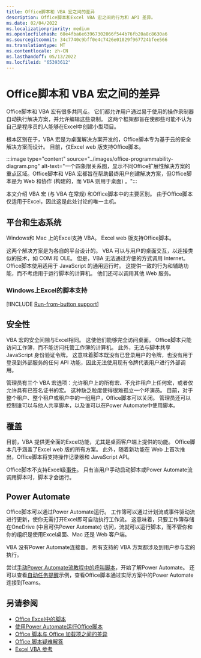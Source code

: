 ```yaml
---
title: Office脚本和 VBA 宏之间的差异
description: Office脚本和Excel VBA 宏之间的行为和 API 差异。
ms.date: 02/04/2022
ms.localizationpriority: medium
ms.openlocfilehash: 60e4fba6e63967302066f544b76fb20a8c8630a6
ms.sourcegitcommit: 34c7740c9bff0e4c7426e01029f967724bfee566
ms.translationtype: MT
ms.contentlocale: zh-CN
ms.lasthandoff: 05/13/2022
ms.locfileid: "65393612"
---
```

# <a name="differences-between-office-scripts-and-vba-macros"></a>Office脚本和 VBA 宏之间的差异

Office脚本和 VBA 宏有很多共同点。 它们都允许用户通过易于使用的操作录制器自动执行解决方案，并允许编辑这些录制。 这两个框架都旨在使那些可能不认为自己是程序员的人能够在Excel中创建小型项目。

根本区别在于，VBA 宏是为桌面解决方案开发的，Office脚本专为基于云的安全解决方案而设计。 目前，仅Excel web 版支持Office脚本。

:::image type="content" source="../images/office-programmability-diagram.png" alt-text="一个四象限关系图，显示不同Office扩展性解决方案的重点区域。Office脚本和 VBA 宏都旨在帮助最终用户创建解决方案，但Office脚本是为 Web 和协作 (构建的，而 VBA 则用于桌面) 。":::

本文介绍 VBA 宏 (与 VBA 在常规) 和Office脚本中的主要区别。 由于Office脚本仅适用于Excel，因此这是此处讨论的唯一主机。

## <a name="platform-and-ecosystem"></a>平台和生态系统

Windows和 Mac 上的Excel支持 VBA。 Excel web 版支持Office脚本。

这两个解决方案是为各自的平台设计的。 VBA 可以与用户的桌面交互，以连接类似的技术，如 COM 和 OLE。 但是，VBA 无法通过方便的方式调用 Internet。 Office脚本使用适用于 JavaScript 的通用运行时。 这提供一致的行为和辅助功能，而不考虑用于运行脚本的计算机。 他们还可以调用其他 Web 服务。

### <a name="script-support-for-excel-on-windows"></a>Windows上Excel的脚本支持

[!INCLUDE [Run-from-button support](../includes/run-from-button-desktop-support.md)]

## <a name="security"></a>安全性

VBA 宏的安全间隙与Excel相同。 这使他们能够完全访问桌面。 Office脚本只能访问工作簿，而不能访问托管工作簿的计算机。 此外，无法与脚本共享 JavaScript 身份验证令牌。 这意味着脚本既没有已登录用户的令牌，也没有用于登录到外部服务的任何 API 功能，因此无法使用现有令牌代表用户进行外部调用。

管理员有三个 VBA 宏选项：允许租户上的所有宏、不允许租户上任何宏，或者仅允许具有已签名证书的宏。 这种缺乏粒度使得很难孤立一个坏演员。 目前，对于整个租户、整个租户或租户中的一组用户，Office脚本可以关闭。 管理员还可以控制谁可以与他人共享脚本，以及谁可以在Power Automate中使用脚本。

## <a name="coverage"></a>覆盖

目前，VBA 提供更全面的Excel功能，尤其是桌面客户端上提供的功能。 Office脚本几乎涵盖了Excel web 版的所有方案。 此外，随着新功能在 Web 上首次推出，Office脚本将支持操作记录器和 JavaScript API。

Office脚本不支持Excel级[事件](/office/vba/excel/concepts/events-worksheetfunctions-shapes/using-events-with-excel-objects)。 只有当用户手动启动脚本或Power Automate流调用脚本时，脚本才会运行。

## <a name="power-automate"></a>Power Automate

Office脚本可以通过Power Automate运行。 工作簿可以通过计划流或事件驱动流进行更新，使你无需打开Excel即可自动执行工作流。 这意味着，只要工作簿存储在OneDrive (中且可供Power Automate) 访问，流就可以运行脚本，而不管你和你的组织是使用Excel桌面、Mac 还是 Web 客户端。

VBA 没有Power Automate连接器。 所有支持的 VBA 方案都涉及到用户参与宏的执行。

尝试[手动Power Automate流教程中的呼叫脚本](../tutorials/excel-power-automate-manual.md)，开始了解Power Automate。 还可以查看[自动任务提醒](scenarios/task-reminders.md)示例，查看Office脚本通过实际方案中的Power Automate连接到Teams。

## <a name="see-also"></a>另请参阅

- [Office Excel中的脚本](../overview/excel.md)
- [使用Power Automate运行Office脚本](../develop/power-automate-integration.md)
- [Office 脚本与 Office 加载项之间的差异](add-ins-differences.md)
- [Office 脚本疑难解答](../testing/troubleshooting.md)
- [Excel VBA 参考](/office/vba/api/overview/excel)
